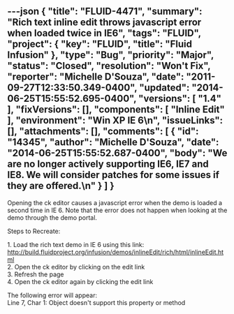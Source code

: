 ---json
{
  "title": "FLUID-4471",
  "summary": "Rich text inline edit throws javascript error when loaded twice in IE6",
  "tags": "FLUID",
  "project": {
    "key": "FLUID",
    "title": "Fluid Infusion"
  },
  "type": "Bug",
  "priority": "Major",
  "status": "Closed",
  "resolution": "Won't Fix",
  "reporter": "Michelle D'Souza",
  "date": "2011-09-27T12:33:50.349-0400",
  "updated": "2014-06-25T15:55:52.695-0400",
  "versions": [
    "1.4"
  ],
  "fixVersions": [],
  "components": [
    "Inline Edit"
  ],
  "environment": "Win XP IE 6\n",
  "issueLinks": [],
  "attachments": [],
  "comments": [
    {
      "id": "14345",
      "author": "Michelle D'Souza",
      "date": "2014-06-25T15:55:52.687-0400",
      "body": "We are no longer actively supporting IE6, IE7 and IE8. We will consider patches for some issues if they are offered.\n"
    }
  ]
}
---
Opening the ck editor causes a javascript error when the demo is loaded a second time in IE 6. Note that the error does not happen when looking at the demo through the demo portal.

Steps to Recreate:

1\. Load the rich text demo in IE 6 using this link: <http://build.fluidproject.org/infusion/demos/inlineEdit/rich/html/inlineEdit.html>\
2\. Open the ck editor by clicking on the edit link\
3\. Refresh the page\
4\. Open the ck editor again by clicking the edit link

The following error will appear:\
Line 7, Char 1: Object doesn't support this property or method

        